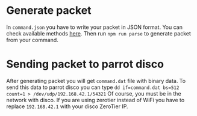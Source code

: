 # Generate packet

In `command.json` you have to write your packet in JSON format.
You can check available methods [here](https://github.com/ClassAxion/parrot-disco-command-to-packet/blob/master/src/statics/commands.static.json).
Then run `npm run parse` to generate packet from your command.

# Sending packet to parrot disco

After generating packet you will get `command.dat` file with binary data.
To send this data to parrot disco you can type `dd if=command.dat bs=512 count=1 > /dev/udp/192.168.42.1/54321`
Of course, you must be in the network with disco.
If you are using zerotier instead of WiFi you have to replace `192.168.42.1` with your disco ZeroTier IP.

